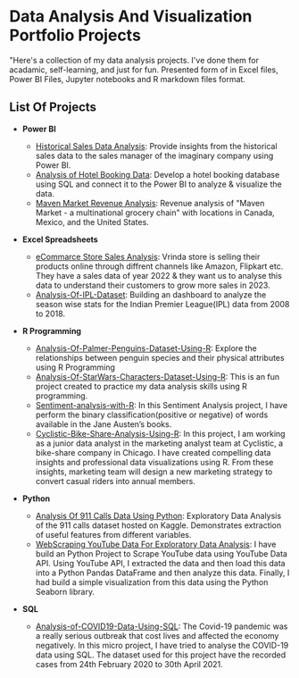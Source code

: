 # Data Analysis And Visualization Portfolio Projects 

"Here's a collection of my data analysis projects. I've done them for acadamic, self-learning, and just for fun. Presented form of in Excel files, Power BI Files, Jupyter notebooks and R markdown files format.

## List Of Projects

  - **Power BI**
    - [Historical Sales Data Analysis](https://github.com/Sid-TheAnalyst/Historical-Sales-Data-Analysis): Provide insights from the historical sales data to the sales manager of the imaginary company using Power BI.
    - [Analysis of Hotel Booking Data](https://github.com/Sid-TheAnalyst/Analysis-Of-Hotel-Booking-Data): Develop a hotel booking database using SQL and connect it to the Power BI to analyze & visualize the data.
    - [Maven Market Revenue Analysis](https://github.com/Sid-TheAnalyst/Data_Science_Portfolio_Projects/tree/main/Maven_Analytics_Project): Revenue analysis of "Maven Market - a multinational grocery chain" with locations in Canada, Mexico, and the United States.

  - **Excel Spreadsheets**
    - [eCommarce Store Sales Analysis](https://github.com/Sid-TheAnalyst/eCommerce_Store_Sales_Analysis): Vrinda store is selling their products online through diffrent channels like Amazon, Flipkart etc. They have a sales data of year 2022 & they want us to analyse this data to understand their customers to grow more sales in 2023.
    - [Analysis-Of-IPL-Dataset](https://github.com/Sid-TheAnalyst/Analysis-Of-IPL-Dataset): Building an dashboard to analyze the season wise stats for the Indian Premier League(IPL) data from 2008 to 2018.

  - **R Programming**
    - [Analysis-Of-Palmer-Penguins-Dataset-Using-R](https://github.com/Sid-TheAnalyst/Analysis-Of-Palmer-Penguins-Dataset-Using-R): Explore the relationships between penguin species and their physical attributes using R Programming
    - [Analysis-Of-StarWars-Characters-Dataset-Using-R](https://github.com/Sid-TheAnalyst/Analysis-Of-StarWars-Characters-Dataset-Using-R-): This is an fun project created to practice my data analysis skills using R programming.
    - [Sentiment-analysis-with-R](https://github.com/Sid-TheAnalyst/Sentiment-analysis-with-R): In this Sentiment Analysis project, I have perform the binary classification(positive or negative) of words available in the Jane Austen’s books.
    - [Cyclistic-Bike-Share-Analysis-Using-R](https://github.com/Sid-TheAnalyst/Cyclistic-Bike-Share-Analysis-Using-R/blob/main/Cyclistic%20Bike%20Share%20Analysis/Google%20Capstone%20Project%20PDF%20File.pdf): In this project, I am working as a junior data analyst in the marketing analyst team at Cyclistic, a bike-share company in Chicago. I have created compelling data insights and professional data visualizations using R. From these insights, marketing team will design a new marketing strategy to convert casual riders into annual members.
    
  - **Python**
    - [Analysis Of 911 Calls Data Using Python](https://github.com/Sid-TheAnalyst/Exploratory-Data-Analysis-Of-911-Calls-Data/blob/main/Exploratory%20Data%20Analysis%20Of%20911%20Calls%20Data%20Using%20Python.ipynb): Exploratory Data Analysis of the 911 calls dataset hosted on Kaggle. Demonstrates extraction of useful features from different variables.
    - [WebScraping YouTube Data For Exploratory Data Analysis](https://github.com/Sid-TheAnalyst/WebScraping-YouTube-Data-For-Exploratory-Data-Analysis/blob/main/WebSraping%20YouTube's%20Data%20For%20Analysis/WebScraping%20YouTube's%20Data%20For%20Exploratory%20Data%20Analysis.ipynb): I have build an Python Project to Scrape YouTube data using YouTube Data API. Using YouTube API, I extracted the data and then load this data into a Python Pandas DataFrame and then analyze this data. Finally, I had build a simple visualization from this data using the Python Seaborn library.

  - **SQL**
    - [Analysis-of-COVID19-Data-Using-SQL](https://github.com/Sid-TheAnalyst/Analysis-of-COVID19-Data-Using-SQL/blob/main/COVID19_DATA_Analysis/COVID19%20Analysis%20Using%20SQL.ipynb): The Covid-19 pandemic was a really serious outbreak that cost lives and affected the economy negatively. In this micro project, I have tried to analyse the COVID-19 data using SQL. The dataset used for this project have the recorded cases from 24th February 2020 to 30th April 2021.
   
